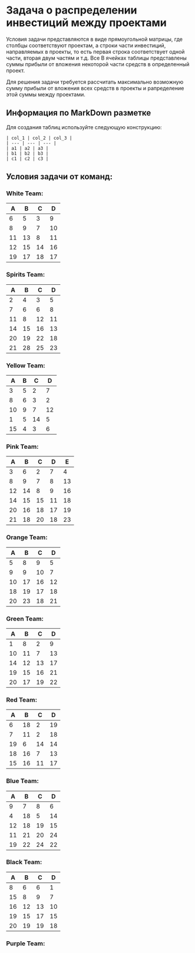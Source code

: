 # Задача о распределении инвестиций между проектами
Условия задачи представляются в виде прямоугольной матрицы, где столбцы соответствуют проектам, а строки части 
инвестиций, направляемых в проекты, то есть первая строка соответствует одной части, вторая двум частям и т.д. Все 
В ячейках таблицы представлены суммы прибыли от вложения некоторой части средств в определенный проект.

Для решения задачи требуется рассчитать максимально возможную сумму прибыли от вложения всех средств в проекты и 
рапределение этой суммы между проектами.
## Информация по MarkDown разметке
Для создания таблиц используйте следующую конструкцию:  
```
| col_1 | col_2 | col_3 |  
| --- | --- | --- |  
| a1 | a2 | a3 |
| b1 | b2 | b3 |
| с1 | с2 | с3 |
```
## Условия задачи от команд:
### White Team:

<table>
<thead>
  <tr>
    <th>A</th>
    <th>B</th>
    <th>C</th>
    <th>D</th>
  </tr>
</thead>
<tbody>
  <tr>
    <td>6</td>
    <td>5</td>
    <td>3</td>
    <td>9</td>
  </tr>
  <tr>
    <td>8</td>
    <td>9</td>
    <td>7</td>
    <td>10</td>
  </tr>
  <tr>
    <td>11</td>
    <td>13</td>
    <td>8</td>
    <td>11</td>
  </tr>
  <tr>
    <td>12</td>
    <td>15</td>
    <td>14</td>
    <td>16</td>
  </tr>
  <tr>
    <td>19</td>
    <td>17</td>
    <td>18</td>
    <td>17</td>
  </tr>
</tbody>
</table>

### Spirits Team:

<table>
<thead>
  <tr>
    <th>A</th>
    <th>B</th>
    <th>C</th>
    <th>D</th>
  </tr>
</thead>
<tbody>
  <tr>
    <td>2</td>
    <td>4</td>
    <td>3</td>
    <td>5</td>
  </tr>
  <tr>
    <td>7</td>
    <td>6</td>
    <td>6</td>
    <td>8</td>
  </tr>
  <tr>
    <td>11</td>
    <td>8</td>
    <td>12</td>
    <td>11</td>
  </tr>
  <tr>
    <td>14</td>
    <td>15</td>
    <td>16</td>
    <td>13</td>
  </tr>
  <tr>
    <td>20</td>
    <td>19</td>
    <td>22</td>
    <td>18</td>
  </tr>
  <tr>
    <td>21</td>
    <td>28</td>
    <td>25</td>
    <td>23</td>
  </tr>
</tbody>
</table>

### Yellow Team:
| A | B | C |  D |
| --- | --- | --- |  --- |
| 3 | 5 | 2 |7  |
| 8 | 6 | 3 |2  |
|10 | 9 | 7 |12 |
| 1 | 5 |14 |5  |
| 15| 4 |  3|6  |

### Pink Team:
| A | B | C | D | E |
|---|---|---|---|---|
| 3 | 6 | 2 | 7 | 4 |
| 8 | 9 | 7 | 8 | 13 |
| 12 | 14 | 8 | 9 | 16 |
| 14 | 15 | 15 | 11 | 18 |
| 20 | 16 | 18 | 17 | 19 |
| 21 | 18 | 20 | 18 | 23 |
### Orange Team:
| A  | B  | C  | D  |
|----|----|----|----|
| 5  | 8  | 9  | 5  |
| 9  | 9  | 10 | 7  |
| 10 | 17 | 16 | 12 |
| 18 | 19 | 17 | 18 |
| 20 | 23 | 18 | 21 |
### Green Team:
| A   | B   | C   | D   |
|-----|-----|-----|-----|
| 1   | 8   | 2   | 9   |
| 10  | 11  | 7   | 13  | 
 | 14  | 12  | 13  | 17  | 
| 19  | 15  | 16  | 21  |
| 20  | 17  | 19  | 22  |
### Red Team:
| A   | B   | C   | D   |
|-----|-----|-----|-----|
| 6   | 18  | 2   | 19  |
| 7   | 11  | 2   | 18  | 
 | 19  | 6   | 14  | 14  | 
| 18  | 16  | 7   | 13  |
| 15  | 16  | 11  | 17  |
### Blue Team:
| A   | B   | C   | D   |
|-----|-----|-----|-----|
| 9   | 7   | 8   | 6   |
| 4   | 18  | 5   | 14  | 
 | 12  | 18  | 19  | 15  | 
| 11  | 21  | 20  | 24  |
| 19  | 22  | 24  | 22  |
### Black Team:
| A   | B   | C   | D   |
|-----|-----|-----|-----|
| 8   | 6   | 6   | 1   |
| 15  | 8   | 9   | 7   | 
 | 16  | 12  | 13  | 10  | 
| 19  | 15  | 17  | 15  |
| 20  | 19  | 19  | 18  |
### Purple Team:
